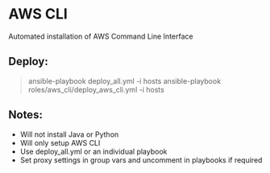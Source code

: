 # AWS CLI
Automated installation of AWS Command Line Interface


## Deploy:
> ansible-playbook deploy_all.yml -i hosts
> ansible-playbook roles/aws_cli/deploy_aws_cli.yml -i hosts

## Notes:
  - Will not install Java or Python
  - Will only setup AWS CLI
  - Use deploy_all.yml or an individual playbook
  - Set proxy settings in group vars and uncomment in playbooks if required
